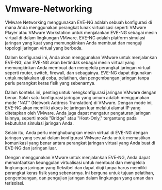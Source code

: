 # Vmware-Networking
VMware Networking menggunakan EVE-NG adalah sebuah konfigurasi di mana Anda menggunakan perangkat lunak virtualisasi seperti VMware Player atau VMware Workstation untuk menjalankan EVE-NG sebagai mesin virtual di dalam lingkungan VMware. EVE-NG adalah platform simulasi jaringan yang kuat yang memungkinkan Anda membuat dan menguji topologi jaringan virtual yang berbeda.

Dalam konfigurasi ini, Anda akan menggunakan VMware untuk menjalankan EVE-NG, dan EVE-NG akan bertindak sebagai mesin virtual yang memungkinkan Anda membuat dan mengelola perangkat jaringan virtual seperti router, switch, firewall, dan sebagainya. EVE-NG dapat digunakan untuk melakukan uji coba, pelatihan, dan pengembangan jaringan tanpa perlu perangkat keras fisik yang sebenarnya.

Dalam konteks ini, penting untuk mengkonfigurasi jaringan VMware dengan benar. Salah satu konfigurasi jaringan yang umum adalah menggunakan mode "NAT" (Network Address Translation) di VMware. Dengan mode ini, EVE-NG akan memiliki akses ke jaringan luar melalui alamat IP yang ditetapkan oleh VMware. Anda juga dapat mengatur pengaturan jaringan lainnya, seperti mode "Bridge" atau "Host-Only," tergantung pada kebutuhan simulasi jaringan Anda.

Selain itu, Anda perlu menghubungkan mesin virtual di EVE-NG dengan jaringan yang sesuai dalam konfigurasi VMware Anda untuk memastikan komunikasi yang benar antara perangkat jaringan virtual yang Anda buat di EVE-NG dan jaringan luar.

Dengan menggunakan VMware untuk menjalankan EVE-NG, Anda dapat memanfaatkan keunggulan virtualisasi untuk membuat dan mengelola lingkungan jaringan yang fleksibel dan dapat diuji tanpa harus memiliki perangkat keras fisik yang sebenarnya. Ini berguna untuk tujuan pelatihan, pengembangan, dan pengujian jaringan dalam lingkungan yang aman dan terisolasi.
